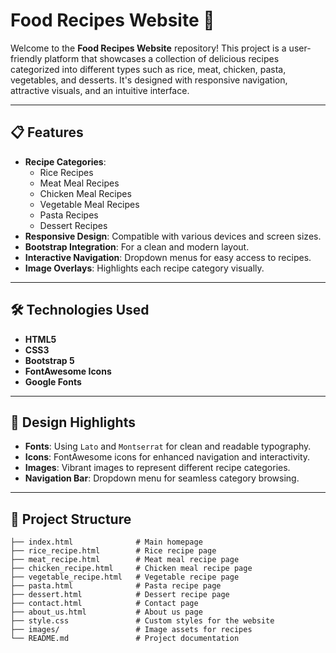 # Food Recipes Website 🍴

Welcome to the **Food Recipes Website** repository! This project is a user-friendly platform that showcases a collection of delicious recipes categorized into different types such as rice, meat, chicken, pasta, vegetables, and desserts. It's designed with responsive navigation, attractive visuals, and an intuitive interface.

---

## 📋 Features

- **Recipe Categories**: 
  - Rice Recipes
  - Meat Meal Recipes
  - Chicken Meal Recipes
  - Vegetable Meal Recipes
  - Pasta Recipes
  - Dessert Recipes
- **Responsive Design**: Compatible with various devices and screen sizes.
- **Bootstrap Integration**: For a clean and modern layout.
- **Interactive Navigation**: Dropdown menus for easy access to recipes.
- **Image Overlays**: Highlights each recipe category visually.

---

## 🛠️ Technologies Used

- **HTML5**
- **CSS3**
- **Bootstrap 5**
- **FontAwesome Icons**
- **Google Fonts**

---

## 🎨 Design Highlights

- **Fonts**: Using `Lato` and `Montserrat` for clean and readable typography.
- **Icons**: FontAwesome icons for enhanced navigation and interactivity.
- **Images**: Vibrant images to represent different recipe categories.
- **Navigation Bar**: Dropdown menu for seamless category browsing.

---

## 📂 Project Structure

```plaintext
├── index.html              # Main homepage
├── rice_recipe.html        # Rice recipe page
├── meat_recipe.html        # Meat meal recipe page
├── chicken_recipe.html     # Chicken meal recipe page
├── vegetable_recipe.html   # Vegetable recipe page
├── pasta.html              # Pasta recipe page
├── dessert.html            # Dessert recipe page
├── contact.html            # Contact page
├── about_us.html           # About us page
├── style.css               # Custom styles for the website
├── images/                 # Image assets for recipes
└── README.md               # Project documentation
